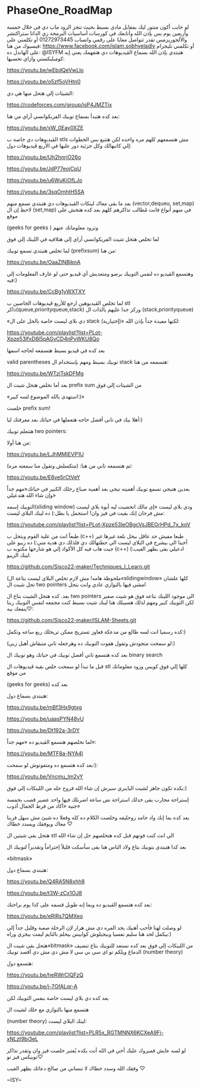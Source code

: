 # PhaseOne_RoadMap
لو حابب أكون منتور ليك بمقابل مادي بسيط بحيث تنجز الرود ماب دي في خلال خمسة وأربعين يوم بس بإذن الله وأتابعك في كورسات أساسيات البرمجة زي الداتا ستراكتشر والألجوريزمس تقدر تتواصل معايا على رقمي واتساب 
01272973445
أو تكلمني على فيسبوك من هنا: 
https://www.facebook.com/islam.sobhyeladly
أو تكلمني تليجرام على الهاندل ده: 
@ISYFM
هتبتدي بإذن الله بسماع الڤيديوهات دي هتفهمك يعني إيه كومبليكستي وازاي تحسبها: 

https://youtu.be/wEbdQeVwLlo

https://youtu.be/o5zf5oVHtn0

الشيتات إلي هتحل منها هي دي: 

https://codeforces.com/group/isP4JMZTix

بعد كده هتبدأ بسماع توبيك الفريكوانسي أراي من هنا: 

https://youtu.be/xW_0Eay0XZE

الڤيديوهات دي خاصة ب stls مش هتسمعهم كلهم مره واحده لكن هتتبع بس الخطوات إلي كاتبهالك وكل جزئية دور عليها في الأربع ڤيديوهات دول: 

https://youtu.be/Uh2hnrjO26o

https://youtu.be/JdP77eojCpU

https://youtu.be/u6WuKiOfLJo

https://youtu.be/3sqOmhtH5SA

بعد ما بقى معاك لينكات الڤيديوهات دي هتبتدي تسمع منهم (vector,dequeu, set,map)  لاحظ إن ال (set,map) في منهم أنواع فانت مُطالب تذاكرهم كلهم بعد كده هتخش على موقع

(geeks for geeks ) وتزود معلوماتك عنهم 

لما تخلص هتحل شيت الفريكوانسي أراي إلي هتلاقيه في اللينك إلي فوق 

لما تخلص هتبتدي تسمع توبيك (prefixsum)  من هنا: 

https://youtu.be/OaaZlNBjknA

وهتسمع الڤيديو ده لنفس التوبيك برضو ومتعديش أي ڤيديو حتى لو عارف المعلومات إلي فيه:) 

https://youtu.be/CcBg1yWXTXY

لما تخلص الڤيديوهين ارجع للأربع ڤيديوهات الخاصين ب stl ذاكر(queue,priorityqueue,stack) وركز جدا عليهم بالذات ال (stack,priorityqueue) 

«دي بلاي ليست خاصة بالحل على ال stack (إختيارية)»  لكنها مفيدة جداً بإذن الله: 

https://youtube.com/playlist?list=PLot-Xpze53lfxD6l5pAGvCD4nPvWKU8Qo

بعد كده في ڤيديو بسيط هتسمعه لحاجه اسمها

valid parentheses توبيك بسيط ومهم بإستخدام ال stack  هتسمعه من هنا: 

https://youtu.be/WTzjTskDFMg

بعد أما تخلص هتحل شيت ال prefix sum من الشيتات إلي فوق 

«استهدى بالله الموضوع لسه كبير:)» 

خلصت prefix sum! 

أهلا بيك في تاني أفضل حاجه هتعملها في حياتك بعد معرفتك ليا:) 

هتتعلم توبيك two pointers: 

من هنا أولا: 

https://youtu.be/LJhMMIEVP1U

ثم هتسمعه تاني من هنا:  (متكسلش وتقول منا سمعته مره): 

https://youtu.be/E6ve5rCtVeY

بعدين هتيجي تسمع توبيك أهميته تيجي بعد أهمية صباع رجلك الكبير في حياتك«مهم جداً وإن شاء الله هتدعيلي» 

التوبيك إسمه(sliding window) ودي بلاي ليست «إي مالك اتخضيت ليه أيوة بلاي ليست مش فرحان إنك بقيت في فيز وان!  استحمل يا بطل:) ده لينك البلاي ليست: 

https://youtube.com/playlist?list=PLot-Xpze53leOBgcVsJBEGrHPd_7x_koV

طبعاً انت من علية القوم وبتحل ب (c++) طبعا مفيش حد عاقل بيحل بلغة غيرها غير أخينا الي بيشرح في البلاي ليست الي حطتهالك دي فلذلك دي هدية مني:)  ده ريبو على جيت هاب فيه كل الأكواد إلي هو شارحها مكتوبه ب (c++) ادعيلي بقى بظهر الغيب:)  لينك الريبو: 

https://github.com/Sisco22-maker/Techniques_I_Learn.git

(ملحوظة هامه!  مش لازم تخلص البلاي ليست بتاعة ال«slidingwindow» كلها علشان تحل شيت ال two pointers امشي فيها بالتوازي عادي وانت بتحل 

بعد. كده هتحل الشيت بتاع ال two pointers الي موجود اللينك بتاعه فوق هو شيت صغير لكن التوبيك كبير ومهم لذلك هسيبلك هنا لينك شيت بسيط كنت مجمعه لنفس التوبيك ربنا ينفعك بيه♡: 

https://github.com/Sisco22-maker/ISLAM-Sheets.git

كده رسميا انت لسه طالع من مدعكة فعاوز تستريح ممكن تريحلك ربع ساعه وتكمل:) 

(لو سمحت متجودش وتقول هفوت التوبيك ده وهرجعله تاني متبقاش أهبل زيي:) 

بعد كده هتسمع تاني أفضل توبيك في حياتك وهو توبيك ال binary search  

قبل ما تبدأ لو سمحت خلص بقية ڤيديوهات ال stl كلها إلي فوق كويس وزود معلوماتك من موقع 

(geeks for geeks)  بعد كده

هتبتدي بسماع دول: 

https://youtu.be/mBf3Hx9gtxg

https://youtu.be/uaasPYN48vU

https://youtu.be/Dt192a-3rDY

لما تخلصهم هتسمع الڤيديو ده «مهم جداً»: 

https://youtu.be/MTF8a-NYA4I

بعد كده هتسمع ده ومتفوتوش لو سمحت:): 

https://youtu.be/Vncmu_Im2yY

بكده تكون جاهز لشيت الباينري سيرش إن شاء الله فروح حله من اللينكات إلي فوق:) 

إستراحة محارب بقى خدلك استراحة نص ساعة اضربلك فيها واحد عصير قصب بخمسة جنية «أكاد من فرط الجمال أذوب» 

بعد كده بما إنك واد جامد زوحليقه وخلصت الكلام ده كله وفعلا ده شيئ مش سهل فربنا معاك ويوفقك ويسدد خطاك ♡

هتحل بقى شيتين ال stl الي انت كنت فوتهم قبل كده هتخلصهم حل إن شاء الله 

بعد كدا هنبتدي بتوبيك بتاع ولاد الناس هنا بقى سأسكت قليلاً إحتراماً وتقديراً لتوبيك ال 

«bitmask» 

هتبتدي بسماع دول: 

https://youtu.be/Q4RA5N8xhh8

https://youtu.be/t3W-zCx1OJ8

بعد كده هتسمع الڤيديو ده وبما إنه طويل قسمه على كذا يوم براحتك: 

https://youtu.be/eRlRs7QMXeo

لو وصلت لهنا فأحب أهنيك بجد المره دي مش هزار لإن الرحلة صعبة وقليل جداً إلي بيكمل لحد هنا سليم نفسيا وبيجيلوش كوابيس بيحلم بالتايم ليمت بيجري وراه:) 

هتحل بقى شيت ال«bitmask» من اللينكات إلي فوق بعد كده نستعد للتوبيك بتاع تنضيف الدماغ ويلكم تو اي سي بي سي لا مش دي مش دي أقصد توبيك (number theory) 

هتسمع دول: 

https://youtu.be/heRWrCIQFzQ

https://youtu.be/j-7GfALqr-A

بعد كده دي بلاي ليست خاصة بنفس التوبيك لكن 

هتسمع منها بالتوازي مع حلك لشيت ال

(number theory)  لينك البلاي ليست: 

https://youtube.com/playlist?list=PLR5x_RGTMNNX6KCXeA9Fj-xNLzt9bi3eL

لو لسه عايش فمبروك عليك أخي في الله أنت بكده يُعتبر خلصت فيز وان وتقدر تذاكر توبيكس فيز تو♡

وفقك الله وسدد خطاك لا تنساني من صالح دعائك بظهر الغيب ♡

~ISY~

